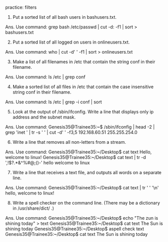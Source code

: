 practice: filters


1. Put a sorted list of all bash users in bashusers.txt.

Ans. Use command:
		grep bash /etc/passwd | cut -d: -f1 | sort > bashusers.txt


2. Put a sorted list of all logged on users in onlineusers.txt.

Ans. Use command: 
		who | cut -d' ' -f1 | sort > onlineusers.txt


3. Make a list of all filenames in /etc that contain the string conf in their filename.

Ans. Use command:
		ls /etc | grep conf



4. Make a sorted list of all files in /etc that contain the case insensitive string conf in their filename.

Ans. Use command:
		ls /etc | grep -i  conf | sort



5. Look at the output of /sbin/ifconfig. Write a line that displays only ip address and the subnet mask.

Ans. Use command:
Genesis35@Trainee35:~$ /sbin/ifconfig | head -2 | grep 'inet ' | tr -s ' ' | cut -d' ' -f3,5
192.168.60.51 255.255.254.0

6. Write a line that removes all non-letters from a stream.

Ans. Use command:
Genesis35@Trainee35:~/Desktop$ cat text
Hello, welcome to linux!
Genesis35@Trainee35:~/Desktop$ cat text | tr -d ',!$?.*&^%#@;()-'
hello welcome to linux 

7. Write a line that receives a text file, and outputs all words on a separate line.

Ans. Use command:
Genesis35@Trainee35:~/Desktop$ cat text | tr ' ' '\n'
hello,
welcome
to
linux!


8. Write a spell checker on the command line. (There may be a dictionary in /usr/share/dict/ .)

Ans. Use command:
Genesis35@Trainee35:~/Desktop$ echo "The zun is shining today" > text
Genesis35@Trainee35:~/Desktop$ cat text
The Sun is shining today
Genesis35@Trainee35:~/Desktop$ aspell check text
Genesis35@Trainee35:~/Desktop$ cat text
The Sun is shining today